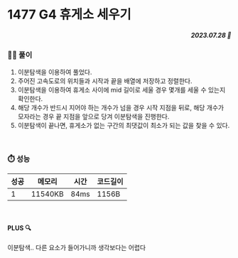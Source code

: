# 1477 G4 휴게소 세우기
##### <p align="right"> 2023.07.28 📆 </p> 

 
### 👩‍🏫 풀이
1. 이분탐색을 이용하여 풀었다.
2. 주어진 고속도로의 위치들과 시작과 끝을 배열에 저장하고 정렬한다.
3. 이분탐색을 이용하여 휴게소 사이에 mid 길이로 세울 경우 몇개를 세울 수 있는지 확인한다.
4. 해당 개수가 반드시 지어야 하는 개수가 넘을 경우 시작 지점을 뒤로,
	 해당 개수가 모자라는 경우 끝 지점을 앞으로 당겨 이분탐색을 진행한다.
5. 이분탐색이 끝나면, 휴게소가 없는 구간의 최댓값이 최소가 되는 값을 찾을 수 있다.

<br>

### ⏱️ 성능

성공 |메모리 | 시간 | 코드길이
---|---|---|---|
1|11540KB|84ms|1156B

<br>

#### PLUS 🔍
이분탐색.. 다른 요소가 들어가니까 생각보다는 어렵다

